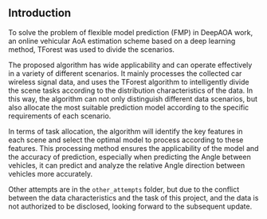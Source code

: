 ## Introduction

To solve the problem of flexible model prediction (FMP) in DeepAOA work, an online vehicular AoA estimation scheme based on a deep learning method, TForest was used to divide the scenarios.

The proposed algorithm has wide applicability and can operate effectively in a variety of different scenarios. It mainly processes the collected car wireless signal data, and uses the TForest algorithm to intelligently divide the scene tasks according to the distribution characteristics of the data. In this way, the algorithm can not only distinguish different data scenarios, but also allocate the most suitable prediction model according to the specific requirements of each scenario.

In terms of task allocation, the algorithm will identify the key features in each scene and select the optimal model to process according to these features. This processing method ensures the applicability of the model and the accuracy of prediction, especially when predicting the Angle between vehicles, it can predict and analyze the relative Angle direction between vehicles more accurately.

Other attempts are in the `other_attempts` folder, but due to the conflict between the data characteristics and the task of this project, and the data is not authorized to be disclosed, looking forward to the subsequent update.
